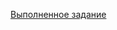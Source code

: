 [Выполненное задание](https://docs.google.com/presentation/d/16aN8l0-Ts0GKKo4izwrfbo1RE2UWvDOk7KHuAVqN8ik/edit?usp=sharing)
